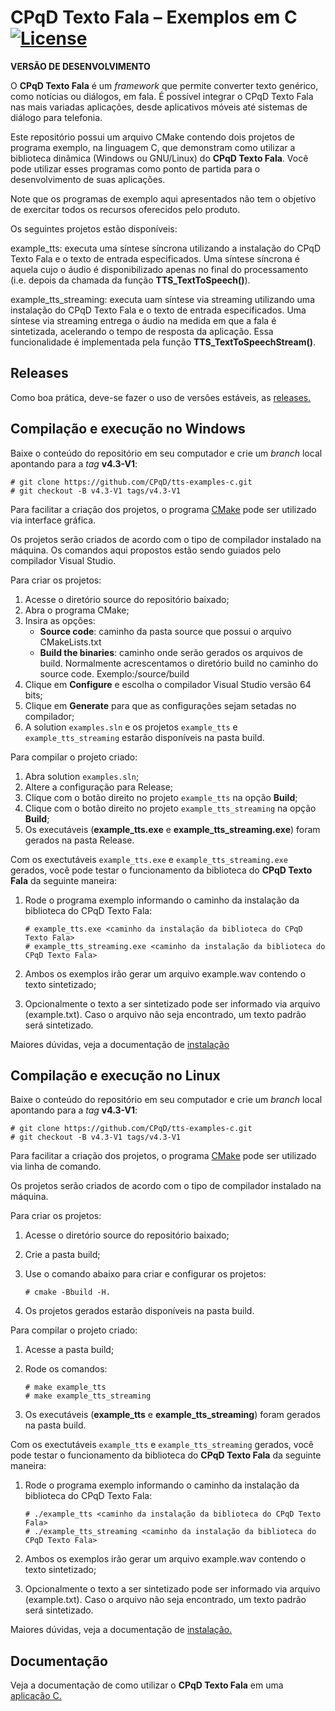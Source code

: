 # CPqD Texto Fala &ndash; Exemplos em C  [![License](https://img.shields.io/badge/License-Apache%202.0-blue.svg)](https://opensource.org/licenses/Apache-2.0)

**VERSÃO DE DESENVOLVIMENTO**

O **CPqD Texto Fala** é um *framework* que permite converter texto genérico, como notícias ou diálogos, em fala. É possível integrar o CPqD Texto Fala nas mais variadas aplicações, desde aplicativos móveis até sistemas de diálogo para telefonia.

Este repositório possui um arquivo CMake contendo dois projetos de programa exemplo, na linguagem C, que demonstram como utilizar a biblioteca dinâmica (Windows ou GNU/Linux) do **CPqD Texto Fala**. Você pode utilizar esses programas como ponto de partida para o desenvolvimento de suas aplicações.

Note que os programas de exemplo aqui apresentados não tem o objetivo de exercitar todos os recursos oferecidos pelo produto.

Os seguintes projetos estão disponíveis:

example_tts: executa uma síntese síncrona utilizando a instalação do CPqD Texto Fala e o texto de entrada especificados. Uma síntese síncrona é aquela cujo o áudio é disponibilizado apenas no final do processamento (i.e. depois da chamada da função **TTS_TextToSpeech()**).

example_tts_streaming: executa uam síntese via streaming utilizando uma instalação do CPqD Texto Fala e o texto de entrada especificados. Uma síntese via streaming entrega o áudio na medida em que a fala é sintetizada, acelerando o tempo de resposta da aplicação. Essa funcionalidade é implementada pela função **TTS_TextToSpeechStream()**.


## Releases

Como boa prática, deve-se fazer o uso de versões estáveis, as [releases.](https://github.com/CPqD/tts-examples-c/releases)


## Compilação e execução no Windows

Baixe o conteúdo do repositório em seu computador e crie um *branch* local apontando para a *tag* **v4.3-V1**:

	# git clone https://github.com/CPqD/tts-examples-c.git
	# git checkout -B v4.3-V1 tags/v4.3-V1

Para facilitar a criação dos projetos, o programa [CMake](https://cmake.org/) pode ser utilizado via interface gráfica.

Os projetos serão criados de acordo com o tipo de compilador instalado na máquina. Os comandos aqui propostos estão sendo guiados pelo compilador Visual Studio.

Para criar os projetos:
1. Acesse o diretório source do repositório baixado;
2. Abra o programa CMake;
3. Insira as opções:
    - **Source code**: caminho da pasta source que possui o arquivo CMakeLists.txt
    - **Build the binaries**: caminho onde serão gerados os arquivos de build. Normalmente acrescentamos o diretório build no caminho do source code. Exemplo:/source/build
4. Clique em **Configure** e escolha o compilador Visual Studio versão 64 bits;
5. Clique em **Generate** para que as configurações sejam setadas no compilador;
6. A solution ``examples.sln`` e os projetos ``example_tts`` e ``example_tts_streaming`` estarão disponíveis na pasta build.


Para compilar o projeto criado:
1. Abra solution ``examples.sln``;
2. Altere a configuração para Release;
3. Clique com o botão direito no projeto ``example_tts`` na opção **Build**;
4. Clique com o botão direito no projeto ``example_tts_streaming`` na opção **Build**;
5. Os executáveis (**example_tts.exe** e **example_tts_streaming.exe**) foram gerados na pasta Release.


Com os exectutáveis ``example_tts.exe`` e ``example_tts_streaming.exe`` gerados, você pode testar o funcionamento da biblioteca do **CPqD Texto Fala** da seguinte maneira:
1. Rode o programa exemplo informando o caminho da instalação da biblioteca do CPqD Texto Fala:
       
       # example_tts.exe <caminho da instalação da biblioteca do CPqD Texto Fala>
       # example_tts_streaming.exe <caminho da instalação da biblioteca do CPqD Texto Fala>
2. Ambos os exemplos irão gerar um arquivo example.wav contendo o texto sintetizado;
3. Opcionalmente o texto a ser sintetizado pode ser informado via arquivo (example.txt). Caso o arquivo não seja encontrado, um texto padrão será sintetizado.

Maiores dúvidas, veja a documentação de [instalação](https://speechweb.cpqd.com.br/tts/docs/latest/InstallationGuide/Installation/Install.html)



## Compilação e execução no Linux

Baixe o conteúdo do repositório em seu computador e crie um *branch* local apontando para a *tag* **v4.3-V1**:

	# git clone https://github.com/CPqD/tts-examples-c.git
	# git checkout -B v4.3-V1 tags/v4.3-V1

Para facilitar a criação dos projetos, o programa [CMake](https://cmake.org/) pode ser utilizado via linha de comando.

Os projetos serão criados de acordo com o tipo de compilador instalado na máquina.

Para criar os projetos:
1. Acesse o diretório source do repositório baixado;
2. Crie a pasta build;
3. Use o comando abaixo para criar e configurar os projetos:
       
       # cmake -Bbuild -H.

4. Os projetos gerados estarão disponíveis na pasta build.



Para compilar o projeto criado:
1. Acesse a pasta build;
2. Rode os comandos:

       # make example_tts 
       # make example_tts_streaming
 
3. Os executáveis (**example_tts** e **example_tts_streaming**) foram gerados na pasta build.


Com os exectutáveis ``example_tts`` e ``example_tts_streaming`` gerados, você pode testar o funcionamento da biblioteca do **CPqD Texto Fala** da seguinte maneira:
1. Rode o programa exemplo informando o caminho da instalação da biblioteca do CPqD Texto Fala:
       
       # ./example_tts <caminho da instalação da biblioteca do CPqD Texto Fala>
       # ./example_tts_streaming <caminho da instalação da biblioteca do CPqD Texto Fala>
2. Ambos os exemplos irão gerar um arquivo example.wav contendo o texto sintetizado;
3. Opcionalmente o texto a ser sintetizado pode ser informado via arquivo (example.txt). Caso o arquivo não seja encontrado, um texto padrão será sintetizado.

Maiores dúvidas, veja a documentação de [instalação.](https://speechweb.cpqd.com.br/tts/docs/latest/InstallationGuide/Installation/Install.html)



## Documentação

Veja a documentação de como utilizar o **CPqD Texto Fala** em uma [aplicação C.](https://speechweb.cpqd.com.br/tts/docs/latest/ProgrammingGuide/Native/Index.html)
